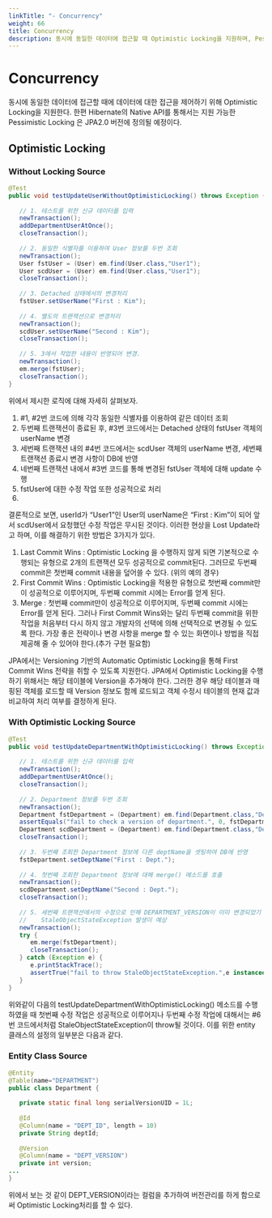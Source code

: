 ```yaml
---
linkTitle: "- Concurrency"
weight: 66
title: Concurrency
description: 동시에 동일한 데이터에 접근할 때 Optimistic Locking을 지원하며, Pessimistic Locking은 JPA 2.0부터 Hibernate의 Native API를 통해 지원된다.
---
```

# Concurrency
동시에 동일한 데이터에 접근할 때에 데이터에 대한 접근을 제어하기 위해 Optimistic Locking을 지원한다. 한편 Hibernate의 Native API를 통해서는 지원 가능한 Pessimistic Locking 은 JPA2.0 버전에 정의될 예정이다.

## Optimistic Locking
### Without Locking Source
```java
@Test
public void testUpdateUserWithoutOptimisticLocking() throws Exception {
 
   // 1. 테스트를 위한 신규 데이터를 입력
   newTransaction();
   addDepartmentUserAtOnce();
   closeTransaction();
 
   // 2. 동일한 식별자를 이용하여 User 정보를 두번 조회
   newTransaction();
   User fstUser = (User) em.find(User.class,"User1");
   User scdUser = (User) em.find(User.class,"User1");
   closeTransaction();
 
   // 3. Detached 상태에서의 변경처리
   fstUser.setUserName("First : Kim");
 
   // 4. 별도의 트랜잭션으로 변경처리
   newTransaction();
   scdUser.setUserName("Second : Kim");
   closeTransaction();
 
   // 5. 3에서 작업한 내용이 반영되어 변경.
   newTransaction();
   em.merge(fstUser);
   closeTransaction();
}
```
위에서 제시한 로직에 대해 자세히 살펴보자.

1. #1, #2번 코드에 의해 각각 동일한 식별자를 이용하여 같은 데이터 조회
1. 두번째 트랜잭션이 종료된 후, #3번 코드에서는 Detached 상태의 fstUser 객체의 userName 변경
1. 세번째 트랜잭션 내의 #4번 코드에서는 scdUser 객체의 userName 변경, 세번째 트랜잭션 종료시 변경 사항이 DB에 반영
1. 네번째 트랜잭션 내에서 #3번 코드를 통해 변경된 fstUser 객체에 대해 update 수행
1. fstUser에 대한 수정 작업 또한 성공적으로 처리
2. 
결론적으로 보면, userId가 “User1”인 User의 userName은 “First : Kim”이 되어 앞서 scdUser에서 요청했던 수정 작업은 무시된 것이다. 이러한 현상을 Lost Update라고 하며, 이를 해결하기 위한 방법은 3가지가 있다.

1. Last Commit Wins : Optimistic Locking 을 수행하지 않게 되면 기본적으로 수행되는 유형으로 2개의 트랜잭션 모두 성공적으로 commit된다. 그러므로 두번째 commit은 첫번째 commit 내용을 덮어쓸 수 있다. (위의 예의 경우)
1. First Commit Wins : Optimistic Locking을 적용한 유형으로 첫번째 commit만이 성공적으로 이루어지며, 두번째 commit 시에는 Error를 얻게 된다.
1. Merge : 첫번째 commit만이 성공적으로 이루어지며, 두번째 commit 시에는 Error를 얻게 된다. 그러나 First Commit Wins와는 달리 두번째 commit을 위한 작업을 처음부터 다시 하지 않고 개발자의 선택에 의해 선택적으로 변경될 수 있도록 한다. 가장 좋은 전략이나 변경 사항을 merge 할 수 있는 화면이나 방법을 직접 제공해 줄 수 있어야 한다.(추가 구현 필요함)

JPA에서는 Versioning 기반의 Automatic Optimistic Locking을 통해 First Commit Wins 전략을 취할 수 있도록 지원한다. JPA에서 Optimistic Locking을 수행하기 위해서는 해당 테이블에 Version을 추가해야 한다. 그러한 경우 해당 테이블과 매핑된 객체를 로드할 때 Version 정보도 함께 로드되고 객체 수정시 테이블의 현재 값과 비교하여 처리 여부를 결정하게 된다.

### With Optimistic Locking Source
```java
@Test
public void testUpdateDepartmentWithOptimisticLocking() throws Exception {
 
   // 1. 테스트를 위한 신규 데이터를 입력
   newTransaction();
   addDepartmentUserAtOnce();
   closeTransaction();
 
   // 2. Department 정보를 두번 조회
   newTransaction();
   Department fstDepartment = (Department) em.find(Department.class,"Dept1");
   assertEquals("fail to check a version of department.", 0, fstDepartment.getVersion());
   Department scdDepartment = (Department) em.find(Department.class,"Dept1");
   closeTransaction();
 
   // 3. 두번째 조회한 Department 정보에 다른 deptName을 셋팅하여 DB에 반영
   fstDepartment.setDeptName("First : Dept.");
 
   // 4. 첫번째 조회한 Department 정보에 대해 merge() 메소드를 호출
   newTransaction();
   scdDepartment.setDeptName("Second : Dept.");
   closeTransaction();
 
   // 5. 세번째 트랜잭션에서의 수정으로 인해 DEPARTMENT_VERSION이 이미 변경되었기 때문에
   //    StaleObjectStateException 발생이 예상
   newTransaction();
   try {
      em.merge(fstDepartment);
      closeTransaction();
   } catch (Exception e) {
      e.printStackTrace();
      assertTrue("fail to throw StaleObjectStateException.",e instanceof StaleObjectStateException);
   }
}
```
위와같이 다음의 testUpdateDepartmentWithOptimisticLocking() 메소드를 수행하였을 때 첫번째 수정 작업은 성공적으로 이루어지나 두번째 수정 작업에 대해서는 #6번 코드에서처럼 StaleObjectStateException이 throw될 것이다. 이를 위한 entity 클래스의 설정의 일부분은 다음과 같다.

### Entity Class Source
```java
@Entity
@Table(name="DEPARTMENT")
public class Department {
 
   private static final long serialVersionUID = 1L;
 
   @Id
   @Column(name = "DEPT_ID", length = 10)
   private String deptId;
 
   @Version
   @Column(name = "DEPT_VERSION")
   private int version;
...
}
```
위에서 보는 것 같이 DEPT_VERSION이라는 컬럼을 추가하여 버전관리를 하게 함으로써 Optimistic Locking처리를 할 수 있다.

